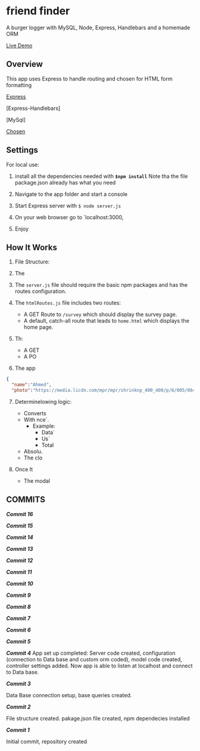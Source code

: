 # friend finder
A burger logger with MySQL, Node, Express, Handlebars and a homemade ORM


[Live Demo]()

## Overview

 
This app uses Express to handle routing and chosen for HTML form  formatting

[Express](https://www.npmjs.com/package/express)

[Express-Handlebars]

[MySql]

[Chosen](https://harvesthq.github.io/chosen/)



## Settings

For local use:

1. install all the dependencies needed with **`$npm install`**  Note tha the file package.json already has what you need

2. Navigate to the app folder and start a console

3. Start Express server with `$ node server.js`

4. On your web browser go to `localhost:3000,

5. Enjoy



## How It Works

1. File Structure:

2. The 

3. The `server.js` file should require the basic npm packages and has the routes configuration.

4. The `htmlRoutes.js` file includes two routes:

   * A GET Route to `/survey` which should display the survey page.
   * A default, catch-all route that leads to `home.html` which displays the home page.

5. Th:

   * A GET
   * A PO

6. The app

```json
{
  "name":"Ahmed",
  "photo":"https://media.licdn.com/mpr/mpr/shrinknp_400_400/p/6/005/064/
```

7. Determinelowing logic:

   * Converts
   * With nce`.
     * Example:
       * Data`
       * Us`
       * Total
   * Absolu.
   * The clo

8. Once It
   * The modal


## COMMITS

**_Commit 16_**


**_Commit 15_**


**_Commit 14_**



**_Commit 13_**



**_Commit 12_**



**_Commit 11_**


**_Commit 10_**


**_Commit 9_**


**_Commit 8_**


**_Commit 7_**


**_Commit 6_**


**_Commit 5_**



**_Commit 4_**
App set up completed: Server code created, configuration (connection to Data base and custom orm coded), model code created, controller settings added. Now app is able to listen at localhost and connect to Data base.

**_Commit 3_**

Data Base  connection setup, base queries created.

**_Commit 2_**

File structure created. pakage.json file created, npm dependecies installed

**_Commit 1_**

Initial commit, repository created

